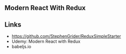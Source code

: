 Modern React With Redux
----------------------

## Links
- https://github.com/StephenGrider/ReduxSimpleStarter
- Udemy: Modern React with Redux
- babeljs.io

